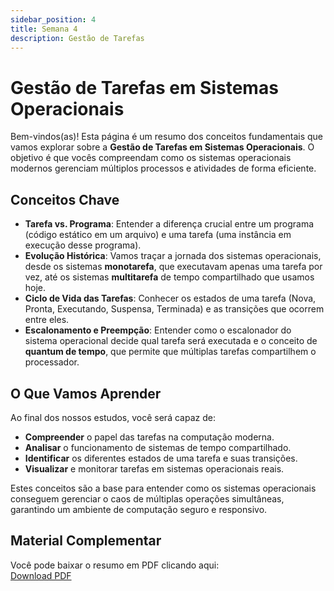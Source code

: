 ```yaml
---
sidebar_position: 4
title: Semana 4
description: Gestão de Tarefas
---
```


# Gestão de Tarefas em Sistemas Operacionais

Bem-vindos(as)! Esta página é um resumo dos conceitos fundamentais que vamos explorar sobre a **Gestão de Tarefas em Sistemas Operacionais**. O objetivo é que vocês compreendam como os sistemas operacionais modernos gerenciam múltiplos processos e atividades de forma eficiente.

## Conceitos Chave

* **Tarefa vs. Programa**: Entender a diferença crucial entre um programa (código estático em um arquivo) e uma tarefa (uma instância em execução desse programa).
* **Evolução Histórica**: Vamos traçar a jornada dos sistemas operacionais, desde os sistemas **monotarefa**, que executavam apenas uma tarefa por vez, até os sistemas **multitarefa** de tempo compartilhado que usamos hoje.
* **Ciclo de Vida das Tarefas**: Conhecer os estados de uma tarefa (Nova, Pronta, Executando, Suspensa, Terminada) e as transições que ocorrem entre eles.
* **Escalonamento e Preempção**: Entender como o escalonador do sistema operacional decide qual tarefa será executada e o conceito de **quantum de tempo**, que permite que múltiplas tarefas compartilhem o processador.

## O Que Vamos Aprender

Ao final dos nossos estudos, você será capaz de:

* **Compreender** o papel das tarefas na computação moderna.
* **Analisar** o funcionamento de sistemas de tempo compartilhado.
* **Identificar** os diferentes estados de uma tarefa e suas transições.
* **Visualizar** e monitorar tarefas em sistemas operacionais reais.

Estes conceitos são a base para entender como os sistemas operacionais conseguem gerenciar o caos de múltiplas operações simultâneas, garantindo um ambiente de computação seguro e responsivo.

## Material Complementar
Você pode baixar o resumo em PDF clicando aqui:  
[Download PDF](./pdf/iso100/semana_004_001.pdf)

